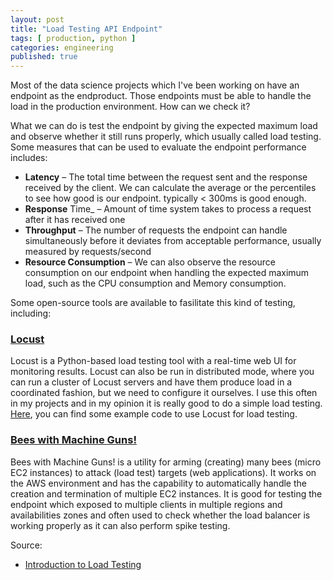 ```yaml
---
layout: post
title: "Load Testing API Endpoint"
tags: [ production, python ]
categories: engineering
published: true
---
```


Most of the data science projects which I've been working on have an endpoint as the endproduct.
Those endpoints must be able to handle the load in the production environment.
How can we check it? 
<!--more-->

What we can do is test the endpoint by giving the expected maximum load and observe whether it still runs properly, which usually called load testing. Some measures that can be used to evaluate the endpoint performance includes:
* **Latency** – The total time between the request sent and the response received by the client. We can calculate the average or the percentiles to see how good is our endpoint. typically < 300ms is good enough.
* **Response** Time_ – Amount of time system takes to process a request after it has received one
* **Throughput** – The number of requests the endpoint can handle simultaneously before it deviates from acceptable performance, usually measured by requests/second
* **Resource Consumption** – We can also observe the resource consumption on our endpoint when handling the expected maximum load, such as the CPU consumption and Memory consumption.

Some open-source tools are available to fasilitate this kind of testing, including:

### [Locust](https://github.com/locustio/locust)
Locust is a Python-based load testing tool with a real-time web UI for monitoring results.
Locust can also be run in distributed mode, where you can run a cluster of Locust servers and have them produce load in a coordinated fashion, but we need to configure it ourselves.
I use this often in my projects and in my opinion it is really good to do a simple load testing. [Here](https://github.com/septian-putra/locust-loadtesting), you can find some example code to use Locust for load testing.


### [Bees with Machine Guns!](https://github.com/newsapps/beeswithmachineguns)
Bees with Machine Guns! is a utility for arming (creating) many bees (micro EC2 instances) to attack (load test) targets (web applications). It works on the AWS environment and has the capability to automatically handle the creation and termination of multiple EC2 instances. It is good for testing the endpoint which exposed to multiple clients in multiple regions and availabilities zones and often used to check whether the load balancer is working properly as it can also perform spike testing. 

Source:
* [Introduction to Load Testing](https://www.digitalocean.com/community/tutorials/an-introduction-to-load-testing)